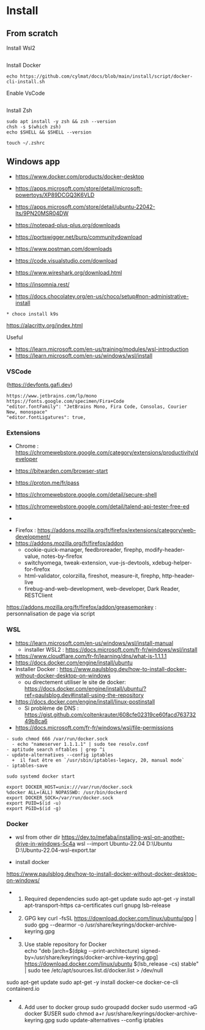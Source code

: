 # Install

## From scratch

Install Wsl2
```
```

Install Docker
```
echo https://github.com/cylmat/docs/blob/main/install/script/docker-cli-install.sh
```

Enable VsCode
```
```

Install Zsh
```
sudo apt install -y zsh && zsh --version
chsh -s $(which zsh)
echo $SHELL && $SHELL --version

touch ~/.zshrc
```

## Windows app
* https://www.docker.com/products/docker-desktop
* https://apps.microsoft.com/store/detail/microsoft-powertoys/XP89DCGQ3K6VLD
* https://apps.microsoft.com/store/detail/ubuntu-22042-lts/9PN20MSR04DW
* https://notepad-plus-plus.org/downloads
* https://portswigger.net/burp/communitydownload
* https://www.postman.com/downloads
* https://code.visualstudio.com/download
* https://www.wireshark.org/download.html
* https://insomnia.rest/

* https://docs.chocolatey.org/en-us/choco/setup#non-administrative-install
```
* choco install k9s
```
https://alacritty.org/index.html

Useful
- https://learn.microsoft.com/en-us/training/modules/wsl-introduction
- https://learn.microsoft.com/en-us/windows/wsl/install

### VSCode

(https://devfonts.gafi.dev)
```
https://www.jetbrains.com/lp/mono
https://fonts.google.com/specimen/Fira+Code
"editor.fontFamily": "JetBrains Mono, Fira Code, Consolas, Courier New, monospace"
"editor.fontLigatures": true,
```

### Extensions

* Chrome : https://chromewebstore.google.com/category/extensions/productivity/developer
- https://bitwarden.com/browser-start
- https://proton.me/fr/pass
- https://chromewebstore.google.com/detail/secure-shell
- https://chromewebstore.google.com/detail/talend-api-tester-free-ed

-

* Firefox : https://addons.mozilla.org/fr/firefox/extensions/category/web-development/  
* https://addons.mozilla.org/fr/firefox/addon  
  - cookie-quick-manager, feedbroreader, firephp, modify-header-value, notes-by-firefox
  - switchyomega, tweak-extension, vue-js-devtools, xdebug-helper-for-firefox
  - html-validator, colorzilla, fireshot, measure-it, firephp, http-header-live
  - firebug-and-web-development, web-developer, Dark Reader, RESTClient

https://addons.mozilla.org/fr/firefox/addon/greasemonkey : personnalisation de page via script

### WSL

- https://learn.microsoft.com/en-us/windows/wsl/install-manual
  + installer WSL2 : https://docs.microsoft.com/fr-fr/windows/wsl/install
- https://www.cloudflare.com/fr-fr/learning/dns/what-is-1.1.1.1
- https://docs.docker.com/engine/install/ubuntu
- Installer Docker : https://www.paulsblog.dev/how-to-install-docker-without-docker-desktop-on-windows
  + ou directement utiliser le site de docker: https://docs.docker.com/engine/install/ubuntu/?ref=paulsblog.dev#install-using-the-repository
- https://docs.docker.com/engine/install/linux-postinstall
  + Si problème de DNS : https://gist.github.com/coltenkrauter/608cfe02319ce60facd76373249b8ca6
- https://docs.microsoft.com/fr-fr/windows/wsl/file-permissions

```
- sudo chmod 666 /var/run/docker.sock
  - echo "nameserver 1.1.1.1" | sudo tee resolv.conf
- aptitude search nftables | grep ^i
- update-alternatives --config iptables
  +  il faut être en `/usr/sbin/iptables-legacy, 20, manual mode`
- iptables-save

sudo systemd docker start

export DOCKER_HOST=unix:///var/run/docker.sock
%docker ALL=(ALL) NOPASSWD: /usr/bin/dockerd
export DOCKER_SOCK=/var/run/docker.sock
export PUID=$(id -u)
export PGID=$(id -g)
```

### Docker

* wsl from other dir
 https://dev.to/mefaba/installing-wsl-on-another-drive-in-windows-5c4a
  wsl --import Ubuntu-22.04 D:\Ubuntu D:\Ubuntu-22.04-wsl-export.tar
  
* install docker 
  
https://www.paulsblog.dev/how-to-install-docker-without-docker-desktop-on-windows/


* 1. Required dependencies 
sudo apt-get update 
sudo apt-get -y install apt-transport-https ca-certificates curl gnupg lsb-release 

* 2. GPG key 
curl -fsSL https://download.docker.com/linux/ubuntu/gpg | sudo gpg --dearmor -o /usr/share/keyrings/docker-archive-keyring.gpg 

* 3. Use stable repository for Docker  
  echo "deb [arch=$(dpkg --print-architecture) signed-by=/usr/share/keyrings/docker-archive-keyring.gpg] https://download.docker.com/linux/ubuntu $(lsb_release -cs) stable" | sudo tee /etc/apt/sources.list.d/docker.list > /dev/null 

sudo apt-get update 
sudo apt-get -y install docker-ce docker-ce-cli containerd.io 

* 4. Add user to docker group 
sudo groupadd docker 
sudo usermod -aG docker $USER sudo chmod a+r /usr/share/keyrings/docker-archive-keyring.gpg
sudo update-alternatives --config iptables

